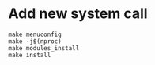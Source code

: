 # Add new system call

```shell
make menuconfig
make -j$(nproc)
make modules_install
make install
```
